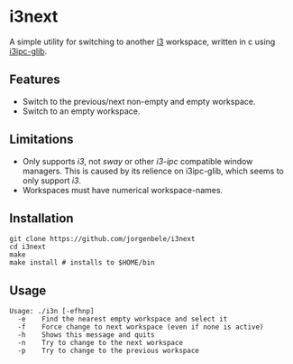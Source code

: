 # i3next
A simple utility for switching to another [i3](https://github.com/i3/i3) workspace, written in c using [i3ipc-glib](https://github.com/acrisci/i3ipc-glib).

## Features
* Switch to the previous/next non-empty and empty workspace.
* Switch to an empty workspace.

## Limitations
* Only supports *i3*, not *sway* or other *i3-ipc* compatible window managers. This is caused by its relience on i3ipc-glib, which seems to only support *i3*.
* Workspaces must have numerical workspace-names.

## Installation
```
git clone https://github.com/jorgenbele/i3next
cd i3next
make
make install # installs to $HOME/bin
```

## Usage
```
Usage: ./i3n [-efhnp] 
  -e	Find the nearest empty workspace and select it
  -f	Force change to next workspace (even if none is active)
  -h	Shows this message and quits
  -n	Try to change to the next workspace
  -p	Try to change to the previous workspace
```
